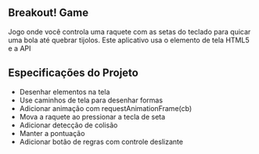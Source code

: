 ## Breakout! Game

Jogo onde você controla uma raquete com as setas do teclado para quicar uma bola até quebrar tijolos. Este aplicativo usa o elemento de tela HTML5 e a API

## Especificações do Projeto

- Desenhar elementos na tela
- Use caminhos de tela para desenhar formas
- Adicionar animação com requestAnimationFrame(cb)
- Mova a raquete ao pressionar a tecla de seta
- Adicionar detecção de colisão
- Manter a pontuação
- Adicionar botão de regras com controle deslizante